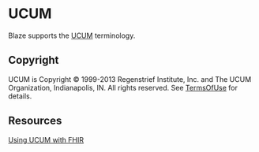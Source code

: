 # UCUM <Badge type="warning" text="Since 0.32"/>

Blaze supports the [UCUM](http://unitsofmeasure.org/) terminology.

## Copyright

UCUM is Copyright © 1999-2013 Regenstrief Institute, Inc. and The UCUM Organization, Indianapolis, IN. All rights reserved. See [TermsOfUse](http://unitsofmeasure.org/trac//wiki/TermsOfUse) for details.

## Resources

[Using UCUM with FHIR](https://terminology.hl7.org/UCUM.html)
